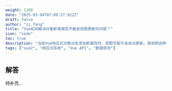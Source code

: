 ```yaml
---
weight: 1200
date: "2025-03-04T07:00:27.922Z"
draft: false
author: "zi.Yang"
title: "Vue如何解决对象新增属性不触发视图更新的问题？"
icon: "code"
toc: true
description: "当给Vue响应式对象动态添加新属性时，视图可能不会自动更新。请说明这种情况的原因，并列举Vue提供的解决方案及其实现原理。"
tags: ["vue2", "响应式系统", "Vue API", "数据观测"]
---
```


## 解答

待补充...
